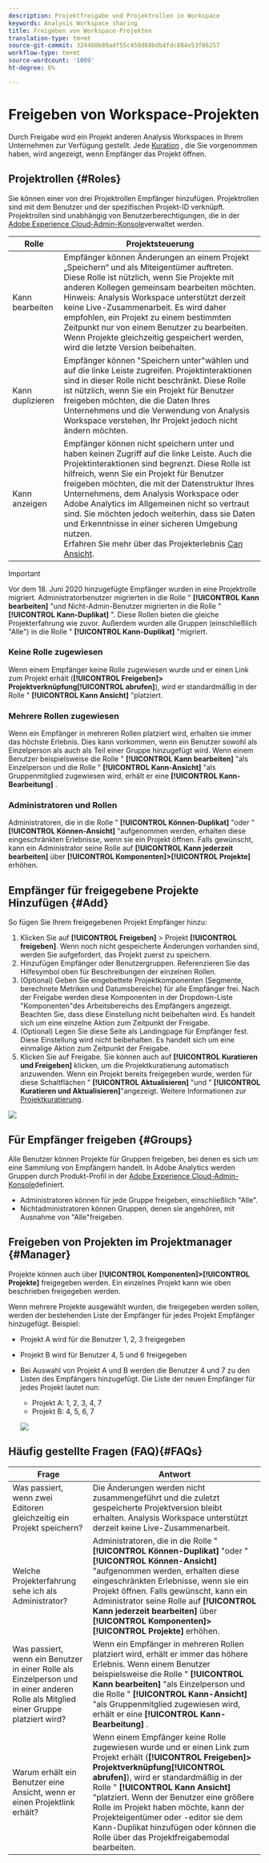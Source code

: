 ```yaml
---
description: Projektfreigabe und Projektrollen in Workspace
keywords: Analysis Workspace sharing
title: Freigeben von Workspace-Projekten
translation-type: tm+mt
source-git-commit: 324460b89adf55c450d68bdb4fdc884e53f86257
workflow-type: tm+mt
source-wordcount: '1009'
ht-degree: 6%

---
```



# Freigeben von Workspace-Projekten

Durch Freigabe wird ein Projekt anderen Analysis Workspaces in Ihrem Unternehmen zur Verfügung gestellt. Jede [Kuration](curate.md) , die Sie vorgenommen haben, wird angezeigt, wenn Empfänger das Projekt öffnen.

## Projektrollen {#Roles}

Sie können einer von drei Projektrollen Empfänger hinzufügen. Projektrollen sind mit dem Benutzer und der spezifischen Projekt-ID verknüpft. Projektrollen sind unabhängig von Benutzerberechtigungen, die in der [Adobe Experience Cloud-Admin-Konsole](https://docs.adobe.com/content/help/de-DE/core-services/interface/manage-users-and-products/admin-getting-started.html)verwaltet werden.

| Rolle | Projektsteuerung |
|---|---|
| Kann bearbeiten | Empfänger können Änderungen an einem Projekt „Speichern“ und als Miteigentümer auftreten. Diese Rolle ist nützlich, wenn Sie Projekte mit anderen Kollegen gemeinsam bearbeiten möchten.<br>Hinweis: Analysis Workspace unterstützt derzeit keine Live-Zusammenarbeit. Es wird daher empfohlen, ein Projekt zu einem bestimmten Zeitpunkt nur von einem Benutzer zu bearbeiten. Wenn Projekte gleichzeitig gespeichert werden, wird die letzte Version beibehalten. |
| Kann duplizieren | Empfänger können &quot;Speichern unter&quot;wählen und auf die linke Leiste zugreifen. Projektinteraktionen sind in dieser Rolle nicht beschränkt. Diese Rolle ist nützlich, wenn Sie ein Projekt für Benutzer freigeben möchten, die die Daten Ihres Unternehmens und die Verwendung von Analysis Workspace verstehen, Ihr Projekt jedoch nicht ändern möchten. |
| Kann anzeigen | Empfänger können nicht speichern unter und haben keinen Zugriff auf die linke Leiste. Auch die Projektinteraktionen sind begrenzt. Diese Rolle ist hilfreich, wenn Sie ein Projekt für Benutzer freigeben möchten, die mit der Datenstruktur Ihres Unternehmens, dem Analysis Workspace oder Adobe Analytics im Allgemeinen nicht so vertraut sind. Sie möchten jedoch weiterhin, dass sie Daten und Erkenntnisse in einer sicheren Umgebung nutzen.<br>Erfahren Sie mehr über das Projekterlebnis [Can Ansicht](/help/analyze/analysis-workspace/curate-share/view-only-projects.md). |

>[!IMPORTANT]
> Vor dem 18. Juni 2020 hinzugefügte Empfänger wurden in eine Projektrolle migriert. Administratorbenutzer migrierten in die Rolle &quot; **[!UICONTROL Kann bearbeiten]** &quot;und Nicht-Admin-Benutzer migrierten in die Rolle &quot; **[!UICONTROL Kann-Duplikat]** &quot;. Diese Rollen bieten die gleiche Projekterfahrung wie zuvor. Außerdem wurden alle Gruppen (einschließlich &quot;Alle&quot;) in die Rolle &quot; **[!UICONTROL Kann-Duplikat]** &quot;migriert.

### Keine Rolle zugewiesen

Wenn einem Empfänger keine Rolle zugewiesen wurde und er einen Link zum Projekt erhält (**[!UICONTROL Freigeben]> Projektverknüpfung[!UICONTROL abrufen]**), wird er standardmäßig in der Rolle &quot; **[!UICONTROL Kann Ansicht]** &quot;platziert.

### Mehrere Rollen zugewiesen

Wenn ein Empfänger in mehreren Rollen platziert wird, erhalten sie immer das höchste Erlebnis. Dies kann vorkommen, wenn ein Benutzer sowohl als Einzelperson als auch als Teil einer Gruppe hinzugefügt wird. Wenn einem Benutzer beispielsweise die Rolle &quot; **[!UICONTROL Kann bearbeiten]** &quot;als Einzelperson und die Rolle &quot; **[!UICONTROL Kann-Ansicht]** &quot;als Gruppenmitglied zugewiesen wird, erhält er eine **[!UICONTROL Kann-Bearbeitung]** .

### Administratoren und Rollen

Administratoren, die in die Rolle &quot; **[!UICONTROL Können-Duplikat]** &quot;oder &quot; **[!UICONTROL Können-Ansicht]** &quot;aufgenommen werden, erhalten diese eingeschränkten Erlebnisse, wenn sie ein Projekt öffnen. Falls gewünscht, kann ein Administrator seine Rolle auf **[!UICONTROL Kann jederzeit bearbeiten]** über **[!UICONTROL Komponenten]>[!UICONTROL Projekte]** erhöhen.

## Empfänger für freigegebene Projekte Hinzufügen {#Add}

So fügen Sie Ihrem freigegebenen Projekt Empfänger hinzu:

1. Klicken Sie auf **[!UICONTROL Freigeben]** > Projekt **[!UICONTROL freigeben]**.
Wenn noch nicht gespeicherte Änderungen vorhanden sind, werden Sie aufgefordert, das Projekt zuerst zu speichern.
1. Hinzufügen Empfänger oder Benutzergruppen.
Referenzieren Sie das Hilfesymbol oben für Beschreibungen der einzelnen Rollen.
1. (Optional) Geben Sie eingebettete Projektkomponenten (Segmente, berechnete Metriken und Datumsbereiche) für alle Empfänger frei.
Nach der Freigabe werden diese Komponenten in der Dropdown-Liste &quot;Komponenten&quot;des Arbeitsbereichs des Empfängers angezeigt. Beachten Sie, dass diese Einstellung nicht beibehalten wird. Es handelt sich um eine einzelne Aktion zum Zeitpunkt der Freigabe.
1. (Optional) Legen Sie diese Seite als Landingpage für Empfänger fest.
Diese Einstellung wird nicht beibehalten. Es handelt sich um eine einmalige Aktion zum Zeitpunkt der Freigabe.
1. Klicken Sie auf Freigabe.
Sie können auch auf **[!UICONTROL Kuratieren und Freigeben]** klicken, um die Projektkuratierung automatisch anzuwenden. Wenn ein Projekt bereits freigegeben wurde, werden für diese Schaltflächen &quot; **[!UICONTROL Aktualisieren]** &quot;und &quot; **[!UICONTROL Kuratieren und Aktualisieren]**&quot;angezeigt. Weitere Informationen zur [Projektkuratierung](https://docs.adobe.com/content/help/de-DE/analytics/analyze/analysis-workspace/curate-share/curate.html).

![](assets/share-proj-modal.png)

## Für Empfänger freigeben {#Groups}

Alle Benutzer können Projekte für Gruppen freigeben, bei denen es sich um eine Sammlung von Empfängern handelt. In Adobe Analytics werden Gruppen durch Produkt-Profil in der [Adobe Experience Cloud-Admin-Konsole](https://docs.adobe.com/content/help/de-DE/core-services/interface/manage-users-and-products/admin-getting-started.html)definiert.

* Administratoren können für jede Gruppe freigeben, einschließlich &quot;Alle&quot;.
* Nichtadministratoren können Gruppen, denen sie angehören, mit Ausnahme von &quot;Alle&quot;freigeben.

## Freigeben von Projekten im Projektmanager {#Manager}

Projekte können auch über **[!UICONTROL Komponenten]>[!UICONTROL Projekte]** freigegeben werden. Ein einzelnes Projekt kann wie oben beschrieben freigegeben werden.

Wenn mehrere Projekte ausgewählt wurden, die freigegeben werden sollen, werden der bestehenden Liste der Empfänger für jedes Projekt Empfänger hinzugefügt. Beispiel:

* Projekt A wird für die Benutzer 1, 2, 3 freigegeben
* Projekt B wird für Benutzer 4, 5 und 6 freigegeben
* Bei Auswahl von Projekt A und B werden die Benutzer 4 und 7 zu den Listen des Empfängers hinzugefügt. Die Liste der neuen Empfänger für jedes Projekt lautet nun:
   * Projekt A: 1, 2, 3, 4, 7
   * Projekt B: 4, 5, 6, 7

   ![](assets/mult-proj-sharing.png)

## Häufig gestellte Fragen (FAQ){#FAQs}

| Frage | Antwort |
|---|---|
| Was passiert, wenn zwei Editoren gleichzeitig ein Projekt speichern? | Die Änderungen werden nicht zusammengeführt und die zuletzt gespeicherte Projektversion bleibt erhalten. Analysis Workspace unterstützt derzeit keine Live-Zusammenarbeit. |
| Welche Projekterfahrung sehe ich als Administrator? | Administratoren, die in die Rolle &quot; **[!UICONTROL Können-Duplikat]** &quot;oder &quot; **[!UICONTROL Können-Ansicht]** &quot;aufgenommen werden, erhalten diese eingeschränkten Erlebnisse, wenn sie ein Projekt öffnen. Falls gewünscht, kann ein Administrator seine Rolle auf **[!UICONTROL Kann jederzeit bearbeiten]** über **[!UICONTROL Komponenten]>[!UICONTROL Projekte]** erhöhen. |
| Was passiert, wenn ein Benutzer in einer Rolle als Einzelperson und in einer anderen Rolle als Mitglied einer Gruppe platziert wird? | Wenn ein Empfänger in mehreren Rollen platziert wird, erhält er immer das höhere Erlebnis. Wenn einem Benutzer beispielsweise die Rolle &quot; **[!UICONTROL Kann bearbeiten]** &quot;als Einzelperson und die Rolle &quot; **[!UICONTROL Kann-Ansicht]** &quot;als Gruppenmitglied zugewiesen wird, erhält er eine **[!UICONTROL Kann-Bearbeitung]** . |
| Warum erhält ein Benutzer eine Ansicht, wenn er einen Projektlink erhält? | Wenn einem Empfänger keine Rolle zugewiesen wurde und er einen Link zum Projekt erhält (**[!UICONTROL Freigeben]> Projektverknüpfung[!UICONTROL abrufen]**), wird er standardmäßig in der Rolle &quot; **[!UICONTROL Kann Ansicht]** &quot;platziert. Wenn der Benutzer eine größere Rolle im Projekt haben möchte, kann der Projekteigentümer oder -editor sie dem Kann-Duplikat hinzufügen oder können die Rolle über das Projektfreigabemodal bearbeiten. |
